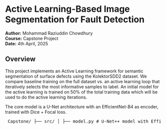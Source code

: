 # Active Learning-Based Image Segmentation for Fault Detection

**Author:** Mohammad Raziuddin Chowdhury  
**Course:** Capstone Project  
**Date:** 4th April, 2025  

## Overview

This project implements an Active Learning framework for semantic segmentation of surface defects using the KolektorSDD2 dataset. We compare baseline training on the full dataset vs. an active learning loop that iteratively selects the most informative samples to label. An initial model for the active learning is trained on 50% of the total training data which will be used to do the active learning iterations.

The core model is a U-Net architecture with an EfficientNet-B4 as encoder, trained with Dice + Focal loss.


<pre> Capstone/ ├── src/ │ ├── model.py # U-Net++ model with EfficientNet-B4 │ ├── utils.py # Training loop, plotting, and visualization functions │ ├── prepare_data.py # Dataset preparation utilities │ ├── aug_torchdataset.py # Dataset class + data augmentation pipelines │ ├── evaluation.py # Metric evaluation functions (IoU, Dice, etc.) │ └── active_learning.py # Active learning loop logic │ ├── Capstone/ │ ├── KolektorSDD2.zip # (Add instructions for download) │ ├── train_images/ # Training images │ ├── train_masks/ # Training masks │ ├── test_images/ # Test images │ ├── test_masks/ # Test masks │ ├── train_data.csv # Metadata for training │ ├── test_data.csv # Metadata for test │ ├── model/ │ │ ├── baseline_model.pt │ │ ├── al_model_initial.pt │ │ └── al_model.pt │ └── figure/ │ └── baseline_model_loss.jpg │ ├── main.py # Runs baseline training and active learning ├── requirements.txt └── README.md </pre>
